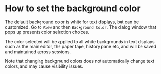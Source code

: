 # How to set the background color

The default background color is white for text displays, but can be customized. Go to `View` and then `Background Color`. The dialog window that pops up presents color selection choices. 

The color selected will be applied to all white backgrounds in text displays such as the main editor, the paper tape, history pane etc, and will be saved and maintained across sessions.

Note that changing background colors does not automatically change text colors, and may cause visibility issues.